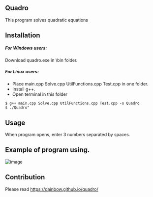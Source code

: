 ## Quadro
This program solves quadratic equations

## Installation
##### For Windows users:
Download quadro.exe in \bin folder.
##### For Linux users:
- Place main.cpp Solve.cpp UtilFunctions.cpp Test.cpp in one folder. 
- Install g++.
- Open terminal in this folder
```
$ g++ main.cpp Solve.cpp UtilFunctions.cpp Test.cpp -o Quadro
$ ./Quadro"
```
## Usage
When program opens, enter 3 numbers separated by spaces.

## Example of program using.
![image](https://user-images.githubusercontent.com/26509840/131129805-5a31048a-fe95-42fd-8686-4d1709f44a64.png)

## Contribution
Please read https://dainbow.github.io/quadro/
